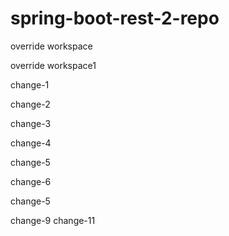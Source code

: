 # spring-boot-rest-2-repo

override workspace

override workspace1


change-1

change-2

change-3

change-4

change-5

change-6


change-5

change-9
change-11
